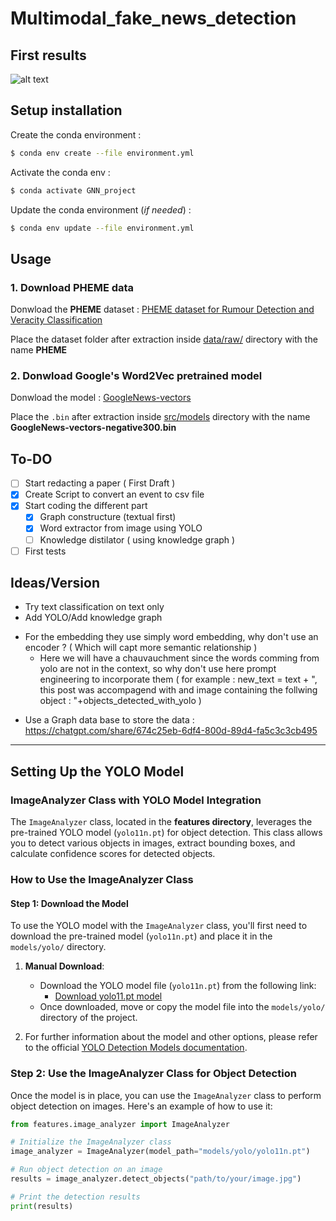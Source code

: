 # Multimodal_fake_news_detection

## First results
![alt text](outputs/20241203_141534_acc_0.8352/20241203_141534_acc_0.8352_training_metrics.png)

## Setup installation

Create the conda environment :
```bash
$ conda env create --file environment.yml
```

Activate the conda env :
```bash
$ conda activate GNN_project
```

Update the conda environment (*if needed*) :
```bash
$ conda env update --file environment.yml
```

## Usage

### 1. Download PHEME data
Donwload the **PHEME** dataset : [PHEME dataset for Rumour Detection and Veracity Classification](https://figshare.com/articles/dataset/PHEME_dataset_for_Rumour_Detection_and_Veracity_Classification/6392078)

Place the dataset folder after extraction inside [data/raw/](data/raw/) directory with the name **PHEME**


### 2. Donwload Google's Word2Vec pretrained model
Donwload the model : [GoogleNews-vectors](https://huggingface.co/NathaNn1111/word2vec-google-news-negative-300-bin/blob/main/GoogleNews-vectors-negative300.bin)

Place the `.bin` after extraction inside [src/models](src/models) directory with the name **GoogleNews-vectors-negative300.bin**

## To-DO

- [ ] Start redacting a paper ( First Draft )
- [x] Create Script to convert an event to csv file
- [x] Start coding the different part
    - [x] Graph constructure (textual first)
    - [x] Word extractor from image using YOLO
    - [ ] Knowledge distilator ( using knowledge graph )
- [ ] First tests

## Ideas/Version

- Try text classification on text only
- Add YOLO/Add knowledge graph

* For the embedding they use simply word embedding, why don't use an encoder ? ( Which will capt more semantic relationship )
    - Here we will have a chauvauchment since the words comming from yolo are not in the context, so why don't use here prompt engineering to incorporate them ( for example : new_text = text + ", this post was accompagend with and image containing the follwing object : "+objects_detected_with_yolo )

- Use a Graph data base to store the data : https://chatgpt.com/share/674c25eb-6df4-800d-89d4-fa5c3c3cb495


---

## Setting Up the YOLO Model

### ImageAnalyzer Class with YOLO Model Integration

The `ImageAnalyzer` class, located in the **features directory**, leverages the pre-trained YOLO model (`yolo11n.pt`) for object detection. This class allows you to detect various objects in images, extract bounding boxes, and calculate confidence scores for detected objects.

### How to Use the ImageAnalyzer Class

#### Step 1: Download the Model

To use the YOLO model with the `ImageAnalyzer` class, you'll first need to download the pre-trained model (`yolo11n.pt`) and place it in the `models/yolo/` directory.

1. **Manual Download**: 
   - Download the YOLO model file (`yolo11n.pt`) from the following link:
     - [Download yolo11.pt model](https://github.com/ultralytics/assets/releases/download/v8.3.0/yolo11n.pt) 
   - Once downloaded, move or copy the model file into the `models/yolo/` directory of the project.

2. For further information about the model and other options, please refer to the official [YOLO Detection Models documentation](https://docs.ultralytics.com/tasks/detect/#models).

### Step 2: Use the ImageAnalyzer Class for Object Detection

Once the model is in place, you can use the `ImageAnalyzer` class to perform object detection on images. Here's an example of how to use it:

```python
from features.image_analyzer import ImageAnalyzer

# Initialize the ImageAnalyzer class
image_analyzer = ImageAnalyzer(model_path="models/yolo/yolo11n.pt")

# Run object detection on an image
results = image_analyzer.detect_objects("path/to/your/image.jpg")

# Print the detection results
print(results)
